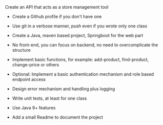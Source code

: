 Create an API that acts as a store management tool

- Create a Github profile if you don't have one

- Use git in a verbose manner, push even if you wrote only one class

- Create a Java, maven based project, Springboot for the web part

- No front-end, you can focus on backend, no need to overcomplicate the structure

- Implement basic functions, for example: add-product, find-product, change-price or others

- Optional: Implement a basic authentication mechanism and role based endpoint access

- Design error mechanism and handling plus logging

- Write unit tests, at least for one class

- Use Java 9+ features

- Add a small Readme to document the project
